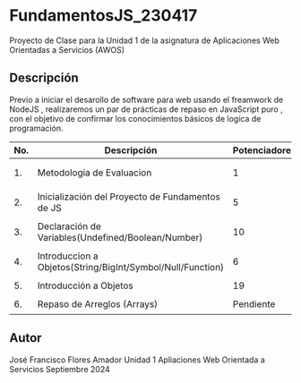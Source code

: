 # FundamentosJS_230417

Proyecto de Clase para la Unidad 1 de la asignatura de Aplicaciones Web Orientadas a Servicios (AWOS)

## Descripción 

Previo a iniciar el desarollo de software para web usando el freamwork de NodeJS , realizaremos
un par de prácticas de repaso en JavaScript puro , con el objetivo de confirmar los conocimientos
básicos de logica de programación.

|No.|Descripción|Potenciadores|Estatus|
|--|--|--|--|
|1.|Metodologia de Evaluacion|1|⏱️ Finalizada|
|2.|Inicialización del Proyecto de Fundamentos de JS|5|⏱️ Finalizada|
|3.|Declaración de Variables(Undefined/Boolean/Number)|10|⏱️ Finalizada|
|4.|Introduccion a Objetos(String/BigInt/Symbol/Null/Function)|6|⏱️ Finalizada|
|5.|Introducción a Objetos|19|🟢  Activa|
|6.|Repaso de Arreglos (Arrays)|  Pendiente |🟢  Activa|

## Autor
José Francisco Flores Amador
Unidad 1
Apliaciones Web Orientada a Servicios
Septiembre 2024
 